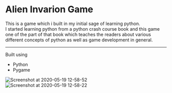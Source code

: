 # Alien Invarion Game
This is a game which i built in my initial sage of learning python.
<br>
I started learning python from a python crash course book and this game one of the part of that book which teaches the readers about various different concepts of python as well as game development in general.
___
Built using
* Python
* Pygame

![Screenshot at 2020-05-19 12-58-52](https://user-images.githubusercontent.com/42743629/158059544-90f84257-6593-463f-a68c-d4217460bc22.png)
![Screenshot at 2020-05-19 12-58-22](https://user-images.githubusercontent.com/42743629/158059548-b8b8f256-63cb-4ad7-9474-f9dece51fc04.png)
